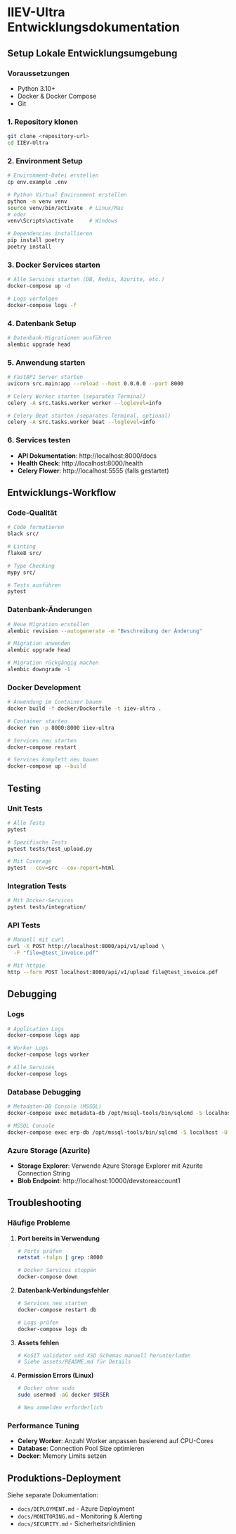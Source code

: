 # IIEV-Ultra Entwicklungsdokumentation

## Setup Lokale Entwicklungsumgebung

### Voraussetzungen

- Python 3.10+
- Docker & Docker Compose
- Git

### 1. Repository klonen

```bash
git clone <repository-url>
cd IIEV-Ultra
```

### 2. Environment Setup

```bash
# Environment-Datei erstellen
cp env.example .env

# Python Virtual Environment erstellen
python -m venv venv
source venv/bin/activate  # Linux/Mac
# oder
venv\Scripts\activate     # Windows

# Dependencies installieren
pip install poetry
poetry install
```

### 3. Docker Services starten

```bash
# Alle Services starten (DB, Redis, Azurite, etc.)
docker-compose up -d

# Logs verfolgen
docker-compose logs -f
```

### 4. Datenbank Setup

```bash
# Datenbank-Migrationen ausführen
alembic upgrade head
```

### 5. Anwendung starten

```bash
# FastAPI Server starten
uvicorn src.main:app --reload --host 0.0.0.0 --port 8000

# Celery Worker starten (separates Terminal)
celery -A src.tasks.worker worker --loglevel=info

# Celery Beat starten (separates Terminal, optional)
celery -A src.tasks.worker beat --loglevel=info
```

### 6. Services testen

- **API Dokumentation**: http://localhost:8000/docs
- **Health Check**: http://localhost:8000/health
- **Celery Flower**: http://localhost:5555 (falls gestartet)

## Entwicklungs-Workflow

### Code-Qualität

```bash
# Code formatieren
black src/

# Linting
flake8 src/

# Type Checking
mypy src/

# Tests ausführen
pytest
```

### Datenbank-Änderungen

```bash
# Neue Migration erstellen
alembic revision --autogenerate -m "Beschreibung der Änderung"

# Migration anwenden
alembic upgrade head

# Migration rückgängig machen
alembic downgrade -1
```

### Docker Development

```bash
# Anwendung im Container bauen
docker build -f docker/Dockerfile -t iiev-ultra .

# Container starten
docker run -p 8000:8000 iiev-ultra

# Services neu starten
docker-compose restart

# Services komplett neu bauen
docker-compose up --build
```

## Testing

### Unit Tests

```bash
# Alle Tests
pytest

# Spezifische Tests
pytest tests/test_upload.py

# Mit Coverage
pytest --cov=src --cov-report=html
```

### Integration Tests

```bash
# Mit Docker-Services
pytest tests/integration/
```

### API Tests

```bash
# Manuell mit curl
curl -X POST http://localhost:8000/api/v1/upload \
  -F "file=@test_invoice.pdf"

# Mit httpie
http --form POST localhost:8000/api/v1/upload file@test_invoice.pdf
```

## Debugging

### Logs

```bash
# Application Logs
docker-compose logs app

# Worker Logs
docker-compose logs worker

# Alle Services
docker-compose logs
```

### Database Debugging

```bash
# Metadaten-DB Console (MSSQL)
docker-compose exec metadata-db /opt/mssql-tools/bin/sqlcmd -S localhost -U sa -P 'IIEVMeta123!'

# MSSQL Console
docker-compose exec erp-db /opt/mssql-tools/bin/sqlcmd -S localhost -U sa -P 'IIEVDev123!'
```

### Azure Storage (Azurite)

- **Storage Explorer**: Verwende Azure Storage Explorer mit Azurite Connection String
- **Blob Endpoint**: http://localhost:10000/devstoreaccount1

## Troubleshooting

### Häufige Probleme

1. **Port bereits in Verwendung**
   ```bash
   # Ports prüfen
   netstat -tulpn | grep :8000
   
   # Docker Services stoppen
   docker-compose down
   ```

2. **Datenbank-Verbindungsfehler**
   ```bash
   # Services neu starten
   docker-compose restart db
   
   # Logs prüfen
   docker-compose logs db
   ```

3. **Assets fehlen**
   ```bash
   # KoSIT Validator und XSD Schemas manuell herunterladen
   # Siehe assets/README.md für Details
   ```

4. **Permission Errors (Linux)**
   ```bash
   # Docker ohne sudo
   sudo usermod -aG docker $USER
   
   # Neu anmelden erforderlich
   ```

### Performance Tuning

- **Celery Worker**: Anzahl Worker anpassen basierend auf CPU-Cores
- **Database**: Connection Pool Size optimieren
- **Docker**: Memory Limits setzen

## Produktions-Deployment

Siehe separate Dokumentation:
- `docs/DEPLOYMENT.md` - Azure Deployment
- `docs/MONITORING.md` - Monitoring & Alerting
- `docs/SECURITY.md` - Sicherheitsrichtlinien

